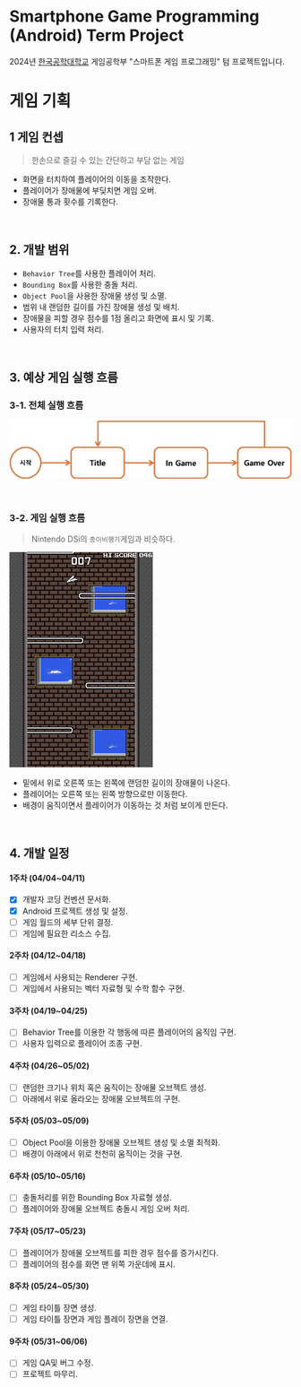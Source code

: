 # Smartphone Game Programming (Android) Term Project
2024년 [한국공학대학교](https://www.tukorea.ac.kr/) 게임공학부 \"스마트폰 게임 프로그래밍\" 텀 프로젝트입니다. </br>

# 게임 기획
## 1 게임 컨셉
> 한손으로 즐길 수 있는 간단하고 부담 없는 게임
- 화면을 터치하여 플레이어의 이동을 조작한다.
- 플레이어가 장애물에 부딪치면 게임 오버.
- 장애물 통과 횟수를 기록한다.

</br>

## 2. 개발 범위
- `Behavior Tree`를 사용한 플레이어 처리.
- `Bounding Box`를 사용한 충돌 처리.
- `Object Pool`을 사용한 장애물 생성 및 소멸.
- 범위 내 랜덤한 길이를 가진 장애물 생성 및 배치.
- 장애물을 피할 경우 점수를 1점 올리고 화면에 표시 및 기록.
- 사용자의 터치 입력 처리.

</br>

## 3. 예상 게임 실행 흐름
### 3-1. 전체 실행 흐름
![flow.jpeg](/flow.jpeg)

</br>

### 3-2. 게임 실행 흐름
> Nintendo DSi의 `종이비행기`게임과 비슷하다. </br>

![example.jpg](/example.jpg)

- 밑에서 위로 오른쪽 또는 왼쪽에 랜덤한 길이의 장애물이 나온다.
- 플레이어는 오른쪽 또는 왼쪽 방향으로만 이동한다.
- 배경이 움직이면서 플레이어가 이동하는 것 처럼 보이게 만든다.

</br>

## 4. 개발 일정
#### 1주차 (04/04~04/11) 
- [x] 개발자 코딩 컨벤션 문서화.
- [x] Android 프로젝트 생성 및 설정.
- [ ] 게임 월드의 세부 단위 결정.
- [ ] 게임에 필요한 리소스 수집.

#### 2주차 (04/12~04/18)
- [ ] 게임에서 사용되는 Renderer 구현.
- [ ] 게임에서 사용되는 벡터 자료형 및 수학 함수 구현.

#### 3주차 (04/19~04/25)
- [ ] Behavior Tree를 이용한 각 행동에 따른 플레이어의 움직임 구현.
- [ ] 사용자 입력으로 플레이어 조종 구현.

#### 4주차 (04/26~05/02)
- [ ] 랜덤한 크기나 위치 혹은 움직이는 장애물 오브젝트 생성.
- [ ] 아래에서 위로 올라오는 장애물 오브젝트의 구현.

#### 5주차 (05/03~05/09)
- [ ] Object Pool을 이용한 장애물 오브젝트 생성 및 소멸 최적화.
- [ ] 배경이 아래에서 위로 천천히 움직이는 것을 구현.

#### 6주차 (05/10~05/16)
- [ ] 충돌처리를 위한 Bounding Box 자료형 생성.
- [ ] 플레이어와 장애물 오브젝트 충돌시 게임 오버 처리.

#### 7주차 (05/17~05/23)
- [ ] 플레이어가 장애물 오브젝트를 피한 경우 점수를 증가시킨다.
- [ ] 플레이어의 점수를 화면 맨 위쪽 가운데에 표시.

#### 8주차 (05/24~05/30)
- [ ] 게임 타이틀 장면 생성.
- [ ] 게임 타이틀 장면과 게임 플레이 장면을 연결.

#### 9주차 (05/31~06/06)
- [ ] 게임 QA및 버그 수정.
- [ ] 프로젝트 마무리.
